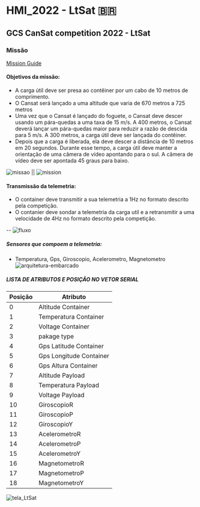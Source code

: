 # HMI_2022 - LtSat 🇧🇷
## GCS CanSat competition 2022 - LtSat
### Missão
[Mission Guide](https://www.cansatcompetition.com/docs/CanSat_Mission_Guide_2022.pdf)
#### Objetivos da missão:
- A carga útil deve ser presa ao contêiner por um cabo de 10 metros de comprimento.
- O Cansat será lançado a uma altitude que varia de 670 metros a 725 metros
- Uma vez que o Cansat é lançado do foguete, o Cansat deve descer usando um pára-quedas a uma taxa de 15 m/s. A 400 metros, o Cansat deverá lançar um pára-quedas maior para reduzir a razão de descida para 5 m/s. A 300 metros, a carga útil deve ser lançada do contêiner. 
- Depois que a carga é liberada, ela deve descer a distância de 10 metros em 20 segundos. Durante esse tempo, a carga útil deve manter a orientação de uma câmera de vídeo apontando para o sul. A câmera de vídeo deve ser apontada 45 graus para baixo.

![missao](https://user-images.githubusercontent.com/38894557/179631533-d23d1bf5-d1b0-4a0b-a535-b012e1dd91a2.png) || ![mission](https://user-images.githubusercontent.com/38894557/179634803-fdbcb834-6fcc-49a8-8bb3-fde9a02b60b4.png)

#### Transmissão da telemetria:
- O container deve transmitir a sua telemetria a 1Hz no formato descrito pela competição.
- O contanier deve sondar a telemetria da carga util e a retransmitir a uma velocidade de 4Hz no formato descrito pela competição.

-- ![fluxo](https://user-images.githubusercontent.com/38894557/179635287-91cc6647-469d-4c02-9580-1fca17d0d5de.png)

##### Sensores que compoem a telemetria: 
- Temperatura, Gps, Giroscopio, Acelerometro, Magnetometro
![arquitetura-embarcado](https://user-images.githubusercontent.com/38894557/179634854-79174437-40c6-4f5e-8747-4d69fad71783.png)


##### LISTA DE ATRIBUTOS E POSIÇÃO NO VETOR SERIAL  
Posição   | Atributo
--------- | ------
 0 | Altitude Container
 1 | Temperatura Container
 2 | Voltage Container
 3 | pakage type
 4 | Gps Latitude Container
 5 | Gps Longitude Container
 6 | Gps Altura Container
 7 | Altitude Payload
 8 | Temperatura Payload
 9 | Voltage Payload
 10 | GiroscopioR
 11 | GiroscopioP
 12 | GiroscopioY
 13 | AcelerometroR
 14 | AcelerometroP
 15 | AcelerometroY
 16 | MagnetometroR
 17 | MagnetometroP
 18 | MagnetometroY
 
![tela_LtSat](https://user-images.githubusercontent.com/38894557/167059631-af16e0d4-5320-4732-9799-02a736a92e47.png)
